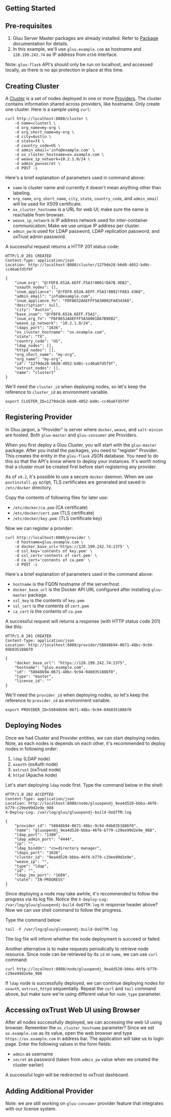 ## Getting Started

## Pre-requisites

1. Gluu Server Master packages are already installed. Refer to [Package](../installation/package.md) documentation for details.
2. In this example, we'll use `gluu.example.com` as hostname and `128.199.242.74` as IP address from `eth0` interface.

Note: `gluu-flask` API's should only be run on localhost, and accessed locally, as there is no
api protection in place at this time.

## Creating Cluster

A [Cluster][cluster-api] is a set of nodes deployed in one or more [Providers][provider-api]. The cluster
contains information shared across providers, like hostname. Only create one cluster.
Here is a sample using `curl`:

```
curl http://localhost:8080/cluster \
    -d name=cluster1 \
    -d org_name=my-org \
    -d org_short_name=my-org \
    -d city=Austin \
    -d state=TX \
    -d country_code=US \
    -d admin_email='info@example.com' \
    -d ox_cluster_hostname=ox.example.com \
    -d weave_ip_network=10.2.1.0/24 \
    -d admin_pw=secret \
    -X POST -i
```

Here's a brief explanation of parameters used in command above:

* `name` is cluster name and currently it doesn't mean anything other than labeling.
* `org_name`, `org_short_name`, `city`, `state`, `country_code`, and `admin_email` will be used for X509 certificate.
* `ox_cluster_hostname` is a URL for web UI; make sure the name is reachable from browser.
* `weave_ip_network` is IP address network used for inter-container communication; Make we use unique IP address per cluster.
* `admin_pw` is used for LDAP password, LDAP replication password, and oxTrust admin password.

A successful request returns a HTTP 201 status code:

```
HTTP/1.0 201 CREATED
Content-Type: application/json
Location: http://localhost:8080/cluster/1279de28-b6d0-4052-bd0c-cc46a6fd5f9f

{
    "inum_org": "@!FDF8.652A.6EFF.F5A3!0001!DA7B.9EB2",
    "oxauth_nodes": [],
    "inum_appliance": "@!FDF8.652A.6EFF.F5A3!0002!FA83.4368",
    "admin_email": "info@example.com",
    "inum_appliance_fn": "FDF8652A6EFFF5A30002FA834368",
    "description": null,
    "city": "Austin",
    "base_inum": "@!FDF8.652A.6EFF.F5A3",
    "inum_org_fn": "FDF8652A6EFFF5A30001DA7B9EB2",
    "weave_ip_network": "10.2.1.0/24",
    "ldaps_port": "1636",
    "ox_cluster_hostname": "ox.example.com",
    "state": "TX",
    "country_code": "US",
    "ldap_nodes": [],
    "httpd_nodes": [],
    "org_short_name": "my-org",
    "org_name": "my-org",
    "id": "1279de28-b6d0-4052-bd0c-cc46a6fd5f9f",
    "oxtrust_nodes": [],
    "name": "cluster1"
}
```

We'll need the `cluster_id` when deploying nodes, so let's keep the reference to `cluster_id` as environment variable.

```
export CLUSTER_ID=1279de28-b6d0-4052-bd0c-cc46a6fd5f9f
```

[cluster-api]: ../../reference/api/cluster.md
[provider-api]: ../../reference/api/provider.md

## Registering Provider

In Gluu jargon, a "Provider" is server where `docker`, `weave`, and `salt-minion` are hosted.
Both `gluu-master` and `gluu-consumer` are Providers.

When you first deploy a Gluu Cluster, you will start with the `gluu-master` package. After you install the
packages, you need to "register" Provider. This creates the entity in the `gluu-flask` JSON database. You
need to do this so that the API's know where to deploy your instances. It's worth noting that a cluster
must be created first before start registering any provider.

As of `v0.2`, it's possible to use a secure `docker` daemon. When we use `postinstall.py` script, TLS certificates
are generated and saved in `/etc/docker` directory.

Copy the contents of following files for later use:

* `/etc/docker/ca.pem` (CA certificate)
* `/etc/docker/cert.pem` (TLS certificate)
* `/etc/docker/key.pem`: (TLS certificate key)

Now we can register a provider:

```
curl http://localhost:8080/provider \
    -d hostname=gluu.example.com \
    -d docker_base_url='https://128.199.242.74:2375' \
    -d ssl_key='contents of key.pem' \
    -d ssl_cert='contents of cert.pem' \
    -d ca_cert='contents of ca.pem' \
    -X POST -i
```

Here's a brief explanation of parameters used in the command above:

* `hostname` is the FQDN hostname of the server/host.
* `docker_base_url` is the Docker API URL configured after installing `gluu-master` package.
* `ssl_key` is the contents of `key.pem`
* `ssl_cert` is the contents of `cert.pem`
* `ca_cert` is the contents of `ca.pem`

A successful request will returns a response (with HTTP status code 201) like this:

```
HTTP/1.0 201 CREATED
Content-Type: application/json
Location: http://localhost:8080/provider/58848b94-0671-48bc-9c94-04b0351886f0

{
    "docker_base_url": "https://128.199.242.74:2375",
    "hostname": "gluu.example.com",
    "id": "58848b94-0671-48bc-9c94-04b0351886f0",
    "type": "master",
    "license_id": ""
}
```

We'll need the `provider_id` when deploying nodes, so let's keep the reference to `provider_id` as environment variable.

```
export PROVIDER_ID=58848b94-0671-48bc-9c94-04b0351886f0
```

## Deploying Nodes

Once we had Cluster and Provider entities, we can start deploying nodes. Note, as each nodes is depends on each other, it's recommended to deploy nodes in following order:

1. `ldap` (LDAP node)
2. `oxauth` (oxAuth node)
3. `oxtrust` (oxTrust node)
4. `httpd` (Apache node)

Let's start deploying `ldap` node first. Type the command below in the shell:

```http
HTTP/1.0 202 ACCEPTED
Content-Type: application/json
Location: http://localhost:8080/node/gluuopendj_9ea4d520-bbba-46f6-b779-c29ee99d2e9e_988
X-Deploy-Log: /var/log/gluu/gluuopendj-build-OoQ7TM.log

{
    "provider_id": "58848b94-0671-48bc-9c94-04b0351886f0",
    "name": "gluuopendj_9ea4d520-bbba-46f6-b779-c29ee99d2e9e_988",
    "ldap_port": "1389",
    "ldap_admin_port": "4444",
    "ip": "",
    "ldap_binddn": "cn=directory manager",
    "ldaps_port": "1636",
    "cluster_id": "9ea4d520-bbba-46f6-b779-c29ee99d2e9e",
    "weave_ip": "",
    "type": "ldap",
    "id": "",
    "ldap_jmx_port": "1689",
    "state": "IN-PROGRESS"
}
```

Since deploying a node may take awhile, it's recommended to follow the progress via its log file.
Notice the `X-Deploy-Log: /var/log/gluu/gluuopendj-build-OoQ7TM.log` in response header above?
Now we can use shell command to follow the progress.

Type the command below:

```
tail -F /var/log/gluu/gluuopendj-build-OoQ7TM.log
```

The log file will inform whether the node deployment is succeed or failed.

Another alternative is to make requests periodically to retrieve node resource. Since node can be retrieved by its `id` or `name`, we can use `curl` command:

```
curl http://localhost:8080/node/gluuopendj_9ea4d520-bbba-46f6-b779-c29ee99d2e9e_988
```

If `ldap` node is successfully deployed, we can continue deploying nodes for `oxauth`, `oxtrust`, `httpd` sequentially. Repeat the `curl` and `tail` command above, but make sure we're using different value for `node_type` parameter.

## Accessing oxTrust Web UI using Browser

After all nodes successfully deployed, we can accessing the web UI using browser. Remember the `ox_cluster_hostname` parameter? Since we set `ox.example.com` as its value, open the web browser and type `https://ox.example.com` in address bar. The application will take us to login page. Enter the following values in the form fields:

* `admin` as username
* `secret` as password (taken from `admin_pw` value when we created the cluster earlier)

A successful login will be redirected to oxTrust dashboard.

## Adding Additional Provider

Note: we are still working on `gluu-consumer` provider feature that integrates with our license system.
